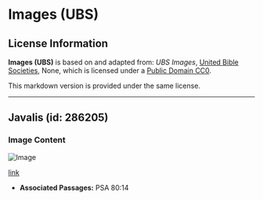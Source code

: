 # Images (UBS)

## License Information

**Images (UBS)** is based on and adapted from: _UBS Images_, [United Bible Societies](https://unitedbiblesocieties.org/), None, which is licensed under a [Public Domain CC0](https://creativecommons.org/public-domain/cc0/).

This markdown version is provided under the same license.



--------------------------------

## Javalis (id: 286205)

### Image Content

![Image](https://cdn.aquifer.bible/aquifer-content/resources/Media/WEB-0079_boars.jpg)

[link](https://cdn.aquifer.bible/aquifer-content/resources/Media/WEB-0079_boars.jpg)

* **Associated Passages:** PSA 80:14

